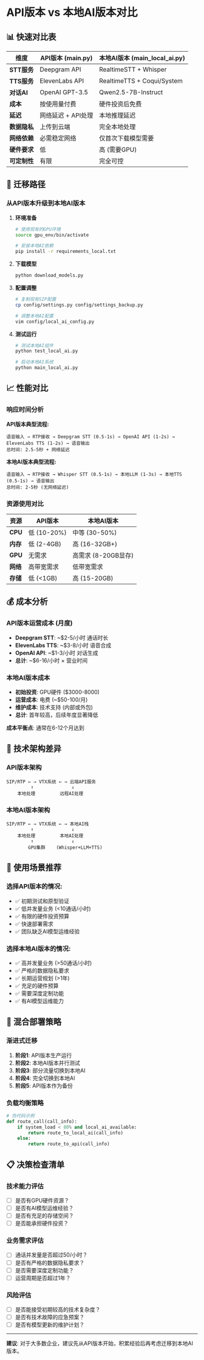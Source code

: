 # API版本 vs 本地AI版本对比

## 📊 快速对比表

| 维度 | API版本 (main.py) | 本地AI版本 (main_local_ai.py) |
|------|-------------------|--------------------------------|
| **STT服务** | Deepgram API | RealtimeSTT + Whisper |
| **TTS服务** | ElevenLabs API | RealtimeTTS + Coqui/System |
| **对话AI** | OpenAI GPT-3.5 | Qwen2.5-7B-Instruct |
| **成本** | 按使用量付费 | 硬件投资后免费 |
| **延迟** | 网络延迟 + API处理 | 本地推理延迟 |
| **数据隐私** | 上传到云端 | 完全本地处理 |
| **网络依赖** | 必需稳定网络 | 仅首次下载模型需要 |
| **硬件要求** | 低 | 高 (需要GPU) |
| **可定制性** | 有限 | 完全可控 |

## 🔄 迁移路径

### 从API版本升级到本地AI版本

1. **环境准备**
   ```bash
   # 使用现有的GPU环境
   source gpu_env/bin/activate
   
   # 安装本地AI依赖
   pip install -r requirements_local.txt
   ```

2. **下载模型**
   ```bash
   python download_models.py
   ```

3. **配置调整**
   ```bash
   # 复制现有SIP配置
   cp config/settings.py config/settings_backup.py
   
   # 调整本地AI配置
   vim config/local_ai_config.py
   ```

4. **测试运行**
   ```bash
   # 测试本地AI组件
   python test_local_ai.py
   
   # 启动本地AI系统
   python main_local_ai.py
   ```

## 📈 性能对比

### 响应时间分析

**API版本典型流程:**
```
语音输入 → RTP接收 → Deepgram STT (0.5-1s) → OpenAI API (1-2s) → ElevenLabs TTS (1-2s) → 语音输出
总时间: 2.5-5秒 + 网络延迟
```

**本地AI版本典型流程:**
```
语音输入 → RTP接收 → Whisper STT (0.5-1s) → 本地LLM (1-3s) → 本地TTS (0.5-1s) → 语音输出
总时间: 2-5秒 (无网络延迟)
```

### 资源使用对比

| 资源 | API版本 | 本地AI版本 |
|------|---------|------------|
| **CPU** | 低 (10-20%) | 中等 (30-50%) |
| **内存** | 低 (2-4GB) | 高 (16-32GB+) |
| **GPU** | 无需求 | 高需求 (8-20GB显存) |
| **网络** | 高带宽需求 | 低带宽需求 |
| **存储** | 低 (<1GB) | 高 (15-20GB) |

## 💰 成本分析

### API版本运营成本 (月度)
- **Deepgram STT**: ~$2-5/小时 通话时长
- **ElevenLabs TTS**: ~$3-8/小时 语音合成
- **OpenAI API**: ~$1-3/小时 对话生成
- **总计**: ~$6-16/小时 × 营业时间

### 本地AI版本成本
- **初始投资**: GPU硬件 ($3000-8000)
- **运营成本**: 电费 (~$50-100/月)
- **维护成本**: 技术支持 (内部或外包)
- **总计**: 首年较高，后续年度显著降低

**成本平衡点**: 通常在6-12个月达到

## 🔧 技术架构差异

### API版本架构
```
SIP/RTP ← → VTX系统 ← → 云端API服务
         ↑              ↓
    本地处理         远程AI处理
```

### 本地AI版本架构
```
SIP/RTP ← → VTX系统 ← → 本地AI栈
         ↑              ↓
    本地处理         本地AI处理
         ↑              ↓
        GPU集群    (Whisper+LLM+TTS)
```

## 🎯 使用场景推荐

### 选择API版本的情况:
- ✅ 初期测试和原型验证
- ✅ 低并发量业务 (<10通话/小时)
- ✅ 有限的硬件投资预算
- ✅ 快速部署需求
- ✅ 团队缺乏AI模型运维经验

### 选择本地AI版本的情况:
- ✅ 高并发量业务 (>50通话/小时)
- ✅ 严格的数据隐私要求
- ✅ 长期运营规划 (>1年)
- ✅ 充足的硬件预算
- ✅ 需要深度定制功能
- ✅ 有AI模型运维能力

## 🔄 混合部署策略

### 渐进式迁移
1. **阶段1**: API版本生产运行
2. **阶段2**: 本地AI版本并行测试
3. **阶段3**: 部分流量切换到本地AI
4. **阶段4**: 完全切换到本地AI
5. **阶段5**: API版本作为备份

### 负载均衡策略
```python
# 伪代码示例
def route_call(call_info):
    if system_load < 80% and local_ai_available:
        return route_to_local_ai(call_info)
    else:
        return route_to_api(call_info)
```

## 📋 决策检查清单

### 技术能力评估
- [ ] 是否有GPU硬件资源？
- [ ] 是否有AI模型运维经验？
- [ ] 是否有充足的存储空间？
- [ ] 是否能承担硬件投资？

### 业务需求评估
- [ ] 通话并发量是否超过50/小时？
- [ ] 是否有严格的数据隐私要求？
- [ ] 是否需要深度定制功能？
- [ ] 运营周期是否超过1年？

### 风险评估
- [ ] 是否能接受初期较高的技术复杂度？
- [ ] 是否有技术故障的应急预案？
- [ ] 是否有模型更新的维护计划？

---

**建议**: 对于大多数企业，建议先从API版本开始，积累经验后再考虑迁移到本地AI版本。